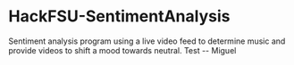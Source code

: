 # HackFSU-SentimentAnalysis
Sentiment analysis program using a live video feed to determine music and provide videos to shift a mood towards neutral.
Test -- Miguel